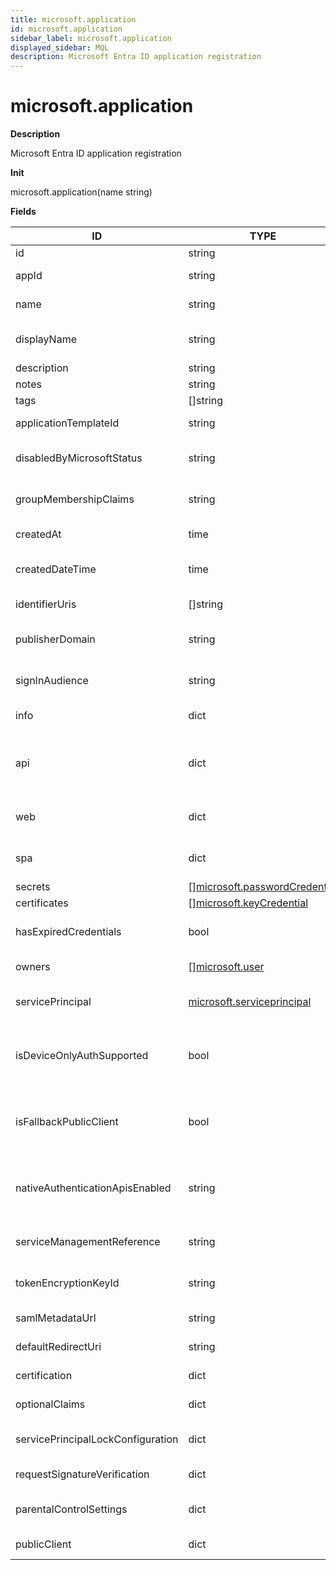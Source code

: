 ```yaml
---
title: microsoft.application
id: microsoft.application
sidebar_label: microsoft.application
displayed_sidebar: MQL
description: Microsoft Entra ID application registration
---
```


# microsoft.application

**Description**

Microsoft Entra ID application registration

**Init**

microsoft.application(name string)

**Fields**

| ID                                | TYPE                                                                      | DESCRIPTION                                                 |
| --------------------------------- | ------------------------------------------------------------------------- | ----------------------------------------------------------- |
| id                                | string                                                                    | Object ID                                                   |
| appId                             | string                                                                    | Application (client) ID                                     |
| name                              | string                                                                    | Application display name                                    |
| displayName                       | string                                                                    | Deprecated: Use `name` instead                              |
| description                       | string                                                                    | Description                                                 |
| notes                             | string                                                                    | Notes                                                       |
| tags                              | &#91;&#93;string                                                          | Tags                                                        |
| applicationTemplateId             | string                                                                    | Application template ID                                     |
| disabledByMicrosoftStatus         | string                                                                    | Microsoft disabled status                                   |
| groupMembershipClaims             | string                                                                    | Group membership claims                                     |
| createdAt                         | time                                                                      | Application creation date                                   |
| createdDateTime                   | time                                                                      | Deprecated: Use `createdAt` instead                         |
| identifierUris                    | &#91;&#93;string                                                          | Application identifier URIs                                 |
| publisherDomain                   | string                                                                    | Application publisher domain                                |
| signInAudience                    | string                                                                    | Application sign-in audience                                |
| info                              | dict                                                                      | Basic profile information                                   |
| api                               | dict                                                                      | Settings for an application that implements a web API       |
| web                               | dict                                                                      | Settings for a web application                              |
| spa                               | dict                                                                      | Settings for a single-page application                      |
| secrets                           | &#91;&#93;[microsoft.passwordCredential](microsoft.passwordcredential.md) | Client secrets                                              |
| certificates                      | &#91;&#93;[microsoft.keyCredential](microsoft.keycredential.md)           | Certificates                                                |
| hasExpiredCredentials             | bool                                                                      | Whether the credentials have expired                        |
| owners                            | &#91;&#93;[microsoft.user](microsoft.user.md)                             | Application owner                                           |
| servicePrincipal                  | [microsoft.serviceprincipal](microsoft.serviceprincipal.md)               | Managed application in local directory                      |
| isDeviceOnlyAuthSupported         | bool                                                                      | Whether the application supports device-only authentication |
| isFallbackPublicClient            | bool                                                                      | Specifies the fallback application type as public client    |
| nativeAuthenticationApisEnabled   | string                                                                    | Whether the application supports native authentication      |
| serviceManagementReference        | string                                                                    | Service management reference                                |
| tokenEncryptionKeyId              | string                                                                    | Token encryption key ID                                     |
| samlMetadataUrl                   | string                                                                    | SAML metadata URL                                           |
| defaultRedirectUri                | string                                                                    | Default redirect URI                                        |
| certification                     | dict                                                                      | Certification metadata                                      |
| optionalClaims                    | dict                                                                      | Optional claims                                             |
| servicePrincipalLockConfiguration | dict                                                                      | Service principal configuration                             |
| requestSignatureVerification      | dict                                                                      | Signature verification                                      |
| parentalControlSettings           | dict                                                                      | Parental control settings                                   |
| publicClient                      | dict                                                                      | Public client configuration                                 |
